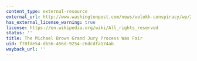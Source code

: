 ```yaml
---
content_type: external-resource
external_url: http://www.washingtonpost.com/news/volokh-conspiracy/wp/2014/11/25/the-michael-brown-grand-jury-process-was-fair/
has_external_license_warning: true
license: https://en.wikipedia.org/wiki/All_rights_reserved
status: ''
title: The Michael Brown Grand Jury Process Was Fair
uid: f78fde54-db56-456d-9254-c6dcdfa174ab
wayback_url: ''
---
```

